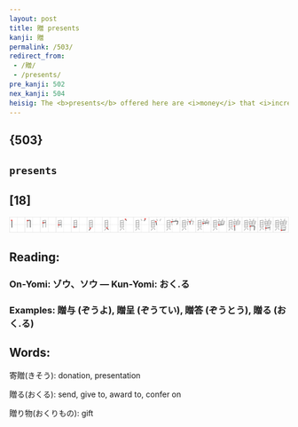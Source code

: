 ```yaml
---
layout: post
title: 贈 presents
kanji: 贈
permalink: /503/
redirect_from:
 - /贈/
 - /presents/
pre_kanji: 502
nex_kanji: 504
heisig: The <b>presents</b> offered here are <i>money</i> that <i>increases</i> each time you give it away. Do not confuse with the temporal word "present" (Frame 275).
---
```


## {503}

## `presents`

## [18]

<div class="stroke"><img src="../images/E8B488.png" /></div>

## Reading:

### On-Yomi: ゾウ、ソウ &mdash; Kun-Yomi: おく.る

### Examples: 贈与 (ぞうよ), 贈呈 (ぞうてい), 贈答 (ぞうとう), 贈る (おく.る)

## Words:

寄贈(きそう): donation, presentation

贈る(おくる): send, give to, award to, confer on

贈り物(おくりもの): gift
